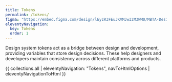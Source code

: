 ```yaml
---
title: Tokens
permalink: /tokens/
figma: "https://embed.figma.com/design/lEyzR3FEuJKVMJwIzM3WM0/MBTA-Design-Tokens?m=auto&node-id=2148-2&embed-host=share"
eleventyNavigation:
  key: Tokens
  order: 1
---
```


Design system tokens act as a bridge between design and development, providing variables that store design decisions. These help designers and developers maintain consistency across different platforms and products.

{{ collections.all | eleventyNavigation: "Tokens", navToHtmlOptions | eleventyNavigationToHtml }}
